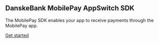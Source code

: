 ## DanskeBank MobilePay AppSwitch SDK

The MobilePay SDK enables your app to receive payments through the MobilePay app.

[Get started](https://github.com/DanskeBank/MobilePay-AppSwitch-SDK/wiki)  